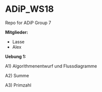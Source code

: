 # ADiP_WS18

Repo for ADiP Group 7

**Mitglieder:**

- Lasse
- Alex

__Uebung 1:__

A1) Algorithmenentwurf und Flussdiagramme

A2) Summe

A3) Primzahl
